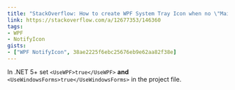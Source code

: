 ```yaml
---
title: "StackOverflow: How to create WPF System Tray Icon when no \"Main\" host window exists"
link: https://stackoverflow.com/a/12677353/146360
tags:
- WPF
- NotifyIcon
gists:
- ["WPF NotifyIcon", 38ae2225f6ebc25676eb9e62aa82f38e]
---
```

In .NET 5+ set `<UseWPF>true</UseWPF>` **and** `<UseWindowsForms>true</UseWindowsForms>` in the project file.

